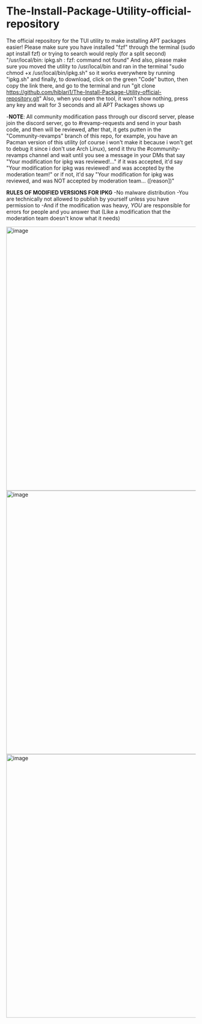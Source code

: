 # The-Install-Package-Utility-official-repository
The official repository for the TUI utility to make installing APT packages easier!
Please make sure you have installed "fzf" through the terminal (sudo apt install fzf) or trying to search would reply (for a split second) "/usr/local/bin: ipkg.sh : fzf: command not found"
And also, please make sure you moved the utility to /usr/local/bin and ran in the terminal "sudo chmod +x /usr/local/bin/ipkg.sh" so it works everywhere by running "ipkg.sh"
and finally, to download, click on the green "Code" button, then copy the link there, and go to the terminal and run "git clone https://github.com/hiblari1/The-Install-Package-Utility-official-repository.git"
Also, when you open the tool, it won't show nothing, press any key and wait for 3 seconds and all APT Packages shows up 

-**NOTE**: All community modification pass through our discord server, please join the discord server, go to #revamp-requests and send in your bash code, and then will be reviewed, after that, it gets putten in the "Community-revamps" branch of this repo, for example, you have an Pacman version of this utility (of course i won't make it because i won't get to debug it since i don't use Arch Linux), send it thru the #community-revamps channel and wait until you see a message in your DMs that say "Your modification for ipkg was reviewed!..." if it was accepted, it'd say "Your modification for ipkg was reviewed! and was accepted by the moderation team!" or if not, it'd say "Your modification for ipkg was reviewed, and was NOT accepted by moderation team... ([reason])"

**RULES OF MODIFIED VERSIONS FOR IPKG**
-No malware distribution
-You are technically not allowed to publish by yourself unless you have permission to
-And if the modification was heavy, *YOU* are responsible for errors for people and you answer that (Like a modification that the moderation team doesn't know what it needs)

<img width="1020" height="699" alt="image" src="https://github.com/user-attachments/assets/f143b1cd-b322-47f3-97bd-f1ec47b17ad8" />

<img width="1024" height="698" alt="image" src="https://github.com/user-attachments/assets/e18183e3-fe7a-46ad-935d-2fd0cede3055" />

<img width="1024" height="698" alt="image" src="https://github.com/user-attachments/assets/7d526ab3-fe66-4f09-8d80-f867f529ee50" />

